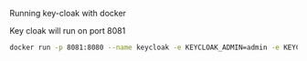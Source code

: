 
Running key-cloak with docker

Key cloak will run on port 8081
```bash
docker run -p 8081:8080 --name keycloak -e KEYCLOAK_ADMIN=admin -e KEYCLOAK_ADMIN_PASSWORD=admin quay.io/keycloak/keycloak:21.0.1 start-dev
```
